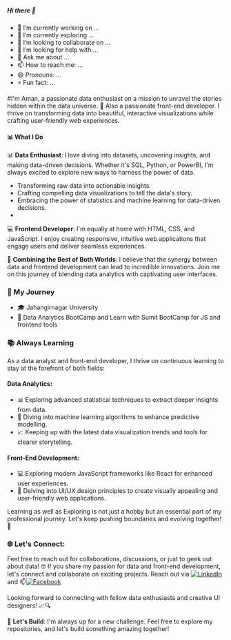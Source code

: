 ##### Hi there 👋

- 🔭 I’m currently working on ...
- 🌱 I’m currently exploring ...
- 👯 I’m looking to collaborate on ...
- 🤔 I’m looking for help with ...
- 💬 Ask me about ...
- 📫 How to reach me: ...
- 😄 Pronouns: ...
- ⚡ Fun fact: ...

#I'm Aman, a passionate data enthusiast on a mission to unravel the stories hidden within the data universe. 🌌 
Also a passionate front-end developer. I thrive on transforming data into beautiful, interactive visualizations while crafting user-friendly web experiences.

#### 📊 What I Do
📊 **Data Enthusiast**: I love diving into datasets, uncovering insights, and making data-driven decisions. Whether it's SQL, Python, or PowerBI, I'm always excited to explore new ways to harness the power of data.
- Transforming raw data into actionable insights.
- Crafting compelling data visualizations to tell the data's story.
- Embracing the power of statistics and machine learning for data-driven decisions.
- 
💻 **Frontend Developer**: I'm equally at home with HTML, CSS, and JavaScript. I enjoy creating responsive, intuitive web applications that engage users and deliver seamless experiences. 

🌟 **Combining the Best of Both Worlds**: I believe that the synergy between data and frontend development can lead to incredible innovations. Join me on this journey of blending data analytics with captivating user interfaces.

### 🌟 My Journey
- 🎓 Jahangirnagar University 
- 🚀 Data Analytics BootCamp and Learn with Sumit BootCamp for JS and frontend tools

### 📚 Always Learning

As a data analyst and front-end developer, I thrive on continuous learning to stay at the forefront of both fields:
#### Data Analytics:
- 📊 Exploring advanced statistical techniques to extract deeper insights from data.
- 🤖 Diving into machine learning algorithms to enhance predictive modelling.
- 📈 Keeping up with the latest data visualization trends and tools for clearer storytelling.

#### Front-End Development:
- 💻 Exploring modern JavaScript frameworks like React for enhanced user experiences.
- 🎨 Delving into UI/UX design principles to create visually appealing and user-friendly web applications.
<!-- - 📱 Adapting to responsive design and mobile-first development practices for a seamless cross-device experience. -->
Learning as well as Exploring is not just a hobby but an essential part of my professional journey. Let's keep pushing boundaries and evolving together! 🚀

### 🌐 **Let's Connect**: 
Feel free to reach out for collaborations, discussions, or just to geek out about data! 🤓
If you share my passion for data and front-end development, let's connect and collaborate on exciting projects. Reach out via 
[![LinkedIn](https://img.shields.io/badge/LinkedIn-Connect-blue)](https://www.linkedin.com/in/md-aman-ullah-khan-770100142/)
and 📫[![Facebook](https://img.shields.io/badge/Facebook-Connect-blue)](https://www.facebook.com/ImShawon07)

Looking forward to connecting with fellow data enthusiasts and creative UI designers! 📈🔍

 🚀 **Let's Build**: I'm always up for a new challenge. Feel free to explore my repositories, and let's build something amazing together!








